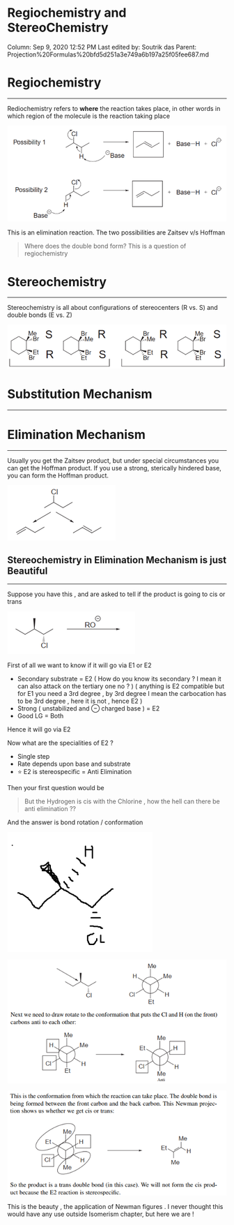 # Regiochemistry and StereoChemistry

Column: Sep 9, 2020 12:52 PM
Last edited by: Soutrik das
Parent: Projection%20Formulas%20bfd5d251a3e749a6b197a25f05fee687.md

# Regiochemistry

---

Rediochemistry refers to **where** the reaction takes place, in other words in which region of the molecule is the reaction taking place 

![Regiochemistry%20and%20StereoChemistry%20d9de2c6e79eb4d76adbe3f75d9bc3bd0/Untitled.png](Regiochemistry%20and%20StereoChemistry%20d9de2c6e79eb4d76adbe3f75d9bc3bd0/Untitled.png)

This is an elimination reaction. The two possibilities are Zaitsev v/s Hoffman 

> Where does the double bond form? This is a question of regiochemistry

# Stereochemistry

---

Stereochemistry is all about configurations of stereocenters (R vs. S) and double
bonds (E vs. Z)

![Regiochemistry%20and%20StereoChemistry%20d9de2c6e79eb4d76adbe3f75d9bc3bd0/Untitled%201.png](Regiochemistry%20and%20StereoChemistry%20d9de2c6e79eb4d76adbe3f75d9bc3bd0/Untitled%201.png)

# Substitution Mechanism

---

# Elimination Mechanism

---

Usually you get the Zaitsev product, but under
special circumstances you can get the Hoffman product. If you use a strong, sterically
hindered base, you can form the Hoffman product.

![E_1%20v%20s%20E_2%20Elimination%20Reaction%20978a2721ce7147dca0d2cfc66a7114a6/Untitled%203.png](E_1%20v%20s%20E_2%20Elimination%20Reaction%20978a2721ce7147dca0d2cfc66a7114a6/Untitled%203.png)

## Stereochemistry in Elimination Mechanism is just Beautiful

---

Suppose you have this , and are asked to tell if the product is going to cis or trans 

![E_1%20v%20s%20E_2%20Elimination%20Reaction%20978a2721ce7147dca0d2cfc66a7114a6/Untitled%204.png](E_1%20v%20s%20E_2%20Elimination%20Reaction%20978a2721ce7147dca0d2cfc66a7114a6/Untitled%204.png)

First of all we want to know if it will go via E1 or E2 

- Secondary substrate =  E2 ( How do you know its secondary ? I mean it can also attack on the tertiary one no ? ) ( anything is E2 compatible but for E1 you need a 3rd degree , by 3rd degree I mean the carbocation has to be 3rd degree , here it is not , hence E2 )
- Strong ( unstabilized and $\ominus$ charged base ) = E2
- Good LG = Both

Hence it will go via E2 

Now what are the specialities of E2 ?

- Single step
- Rate depends upon base and substrate
- ⭐ E2 is stereospecific = Anti Elimination

Then your first question would be 

> But the Hydrogen is cis with the Chlorine , how the hell can there be anti elimination ??

And the answer is bond rotation / conformation 

![E_1%20v%20s%20E_2%20Elimination%20Reaction%20978a2721ce7147dca0d2cfc66a7114a6/Untitled%205.png](E_1%20v%20s%20E_2%20Elimination%20Reaction%20978a2721ce7147dca0d2cfc66a7114a6/Untitled%205.png)

![E_1%20v%20s%20E_2%20Elimination%20Reaction%20978a2721ce7147dca0d2cfc66a7114a6/Untitled%206.png](E_1%20v%20s%20E_2%20Elimination%20Reaction%20978a2721ce7147dca0d2cfc66a7114a6/Untitled%206.png)

![E_1%20v%20s%20E_2%20Elimination%20Reaction%20978a2721ce7147dca0d2cfc66a7114a6/Untitled%207.png](E_1%20v%20s%20E_2%20Elimination%20Reaction%20978a2721ce7147dca0d2cfc66a7114a6/Untitled%207.png)

This is the beauty , the application of Newman figures .  I never thought this would have any use outside Isomerism chapter, but here we are !
